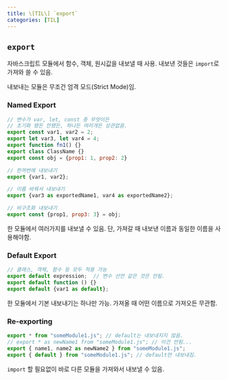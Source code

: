 ```yaml
---
title: \[TIL\] `export`
categories: [TIL]
---
```


## `export`

자바스크립트 모듈에서 함수, 객체, 원시값을 내보낼 때 사용. 내보낸 것들은 `import`로 가져와 쓸 수 있음.

내보내는 모듈은 무조건 엄격 모드(Strict Mode)임.

### Named Export

```javascript
// 변수가 var, let, const 중 무엇이든
// 초기화 됐든 안됐든, 하나든 여러개든 상관없음.
export const var1, var2 = 2;
export let var3, let var4 = 4;
export function fn1() {}
export class ClassName {}
export const obj = {prop1: 1, prop2: 2}

// 한꺼번에 내보내기
export {var1, var2};

// 이름 바꿔서 내보내기
export {var3 as exportedName1, var4 as exportedName2};

// 비구조화 내보내기
export const {prop1, prop3: 3} = obj;
```

한 모듈에서 여러가지를 내보낼 수 있음. 단, 가져갈 때 내보낸 이름과 동일한 이름을 사용해야함.

### Default Export

```javascript
// 클래스, 객체, 함수 등 모두 적용 가능
export default expression;  // 변수 선언 같은 것은 안됨.
export default function () {}
export default {var1 as default};
```

한 모듈에서 기본 내보내기는 하나만 가능. 가져올 때 어떤 이름으로 가져오든 무관함.

### Re-exporting

```javascript
export * from "someModule1.js"; // default는 내보내지지 않음.
// export * as newName1 from "someModule1.js"; // 이건 안됨...
export { name1, name2 as newName2 } from "someModule1.js";
export { default } from "someModule1.js"; // default만 내보내짐.
```

`import` 할 필요없이 바로 다른 모듈을 가져와서 내보낼 수 있음.

